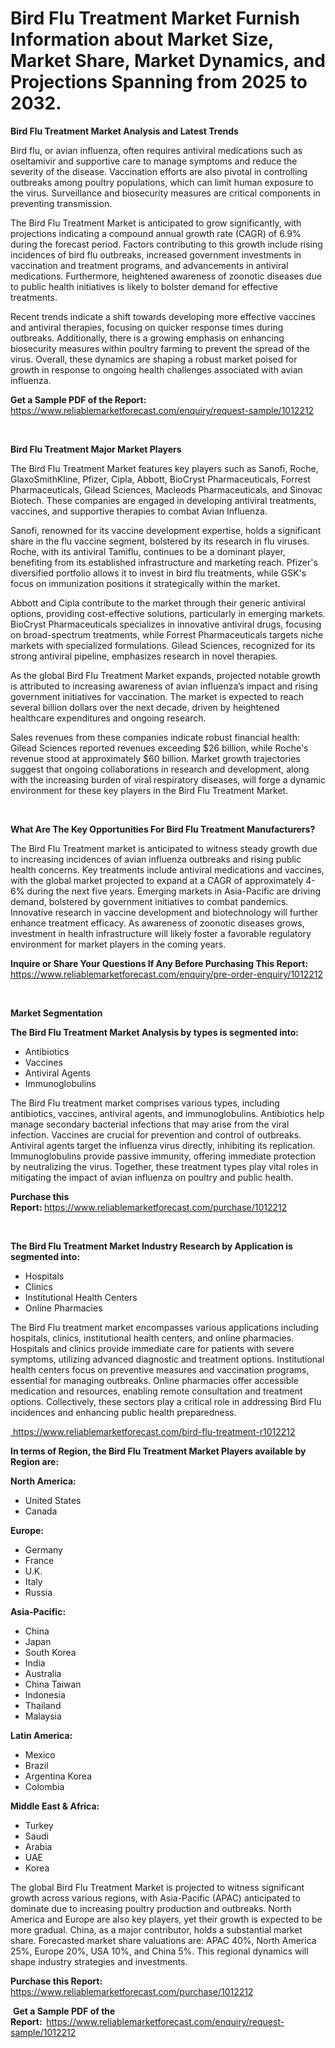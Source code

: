 <p><h1>Bird Flu Treatment Market Furnish Information about Market Size, Market Share, Market Dynamics, and Projections Spanning from 2025 to 2032.</h1></p><p><strong>Bird Flu Treatment Market Analysis and Latest Trends</strong></p>
<p><p>Bird flu, or avian influenza, often requires antiviral medications such as oseltamivir and supportive care to manage symptoms and reduce the severity of the disease. Vaccination efforts are also pivotal in controlling outbreaks among poultry populations, which can limit human exposure to the virus. Surveillance and biosecurity measures are critical components in preventing transmission.</p><p>The Bird Flu Treatment Market is anticipated to grow significantly, with projections indicating a compound annual growth rate (CAGR) of 6.9% during the forecast period. Factors contributing to this growth include rising incidences of bird flu outbreaks, increased government investments in vaccination and treatment programs, and advancements in antiviral medications. Furthermore, heightened awareness of zoonotic diseases due to public health initiatives is likely to bolster demand for effective treatments.</p><p>Recent trends indicate a shift towards developing more effective vaccines and antiviral therapies, focusing on quicker response times during outbreaks. Additionally, there is a growing emphasis on enhancing biosecurity measures within poultry farming to prevent the spread of the virus. Overall, these dynamics are shaping a robust market poised for growth in response to ongoing health challenges associated with avian influenza.</p></p>
<p><strong>Get a Sample PDF of the Report:&nbsp;</strong> <a href="https://www.reliablemarketforecast.com/enquiry/request-sample/1012212?utm_campaign=2293&utm_medium=2&utm_source=Github&utm_content=ia&utm_term=16042025&utm_id=bird-flu-treatment">https://www.reliablemarketforecast.com/enquiry/request-sample/1012212</a></p>
<p>&nbsp;</p>
<p><strong>Bird Flu Treatment Major Market Players</strong></p>
<p><p>The Bird Flu Treatment Market features key players such as Sanofi, Roche, GlaxoSmithKline, Pfizer, Cipla, Abbott, BioCryst Pharmaceuticals, Forrest Pharmaceuticals, Gilead Sciences, Macleods Pharmaceuticals, and Sinovac Biotech. These companies are engaged in developing antiviral treatments, vaccines, and supportive therapies to combat Avian Influenza.</p><p>Sanofi, renowned for its vaccine development expertise, holds a significant share in the flu vaccine segment, bolstered by its research in flu viruses. Roche, with its antiviral Tamiflu, continues to be a dominant player, benefiting from its established infrastructure and marketing reach. Pfizer's diversified portfolio allows it to invest in bird flu treatments, while GSK's focus on immunization positions it strategically within the market.</p><p>Abbott and Cipla contribute to the market through their generic antiviral options, providing cost-effective solutions, particularly in emerging markets. BioCryst Pharmaceuticals specializes in innovative antiviral drugs, focusing on broad-spectrum treatments, while Forrest Pharmaceuticals targets niche markets with specialized formulations. Gilead Sciences, recognized for its strong antiviral pipeline, emphasizes research in novel therapies.</p><p>As the global Bird Flu Treatment Market expands, projected notable growth is attributed to increasing awareness of avian influenza’s impact and rising government initiatives for vaccination. The market is expected to reach several billion dollars over the next decade, driven by heightened healthcare expenditures and ongoing research.</p><p>Sales revenues from these companies indicate robust financial health: Gilead Sciences reported revenues exceeding $26 billion, while Roche's revenue stood at approximately $60 billion. Market growth trajectories suggest that ongoing collaborations in research and development, along with the increasing burden of viral respiratory diseases, will forge a dynamic environment for these key players in the Bird Flu Treatment Market.</p></p>
<p>&nbsp;</p>
<p><strong>What Are The Key Opportunities For Bird Flu Treatment Manufacturers?</strong></p>
<p><p>The Bird Flu Treatment market is anticipated to witness steady growth due to increasing incidences of avian influenza outbreaks and rising public health concerns. Key treatments include antiviral medications and vaccines, with the global market projected to expand at a CAGR of approximately 4-6% during the next five years. Emerging markets in Asia-Pacific are driving demand, bolstered by government initiatives to combat pandemics. Innovative research in vaccine development and biotechnology will further enhance treatment efficacy. As awareness of zoonotic diseases grows, investment in health infrastructure will likely foster a favorable regulatory environment for market players in the coming years.</p></p>
<p><strong>Inquire or Share Your Questions If Any Before Purchasing This Report:</strong> <a href="https://www.reliablemarketforecast.com/enquiry/pre-order-enquiry/1012212?utm_campaign=2293&utm_medium=2&utm_source=Github&utm_content=ia&utm_term=16042025&utm_id=bird-flu-treatment">https://www.reliablemarketforecast.com/enquiry/pre-order-enquiry/1012212</a></p>
<p>&nbsp;</p>
<p><strong>Market Segmentation</strong></p>
<p><strong>The Bird Flu Treatment Market Analysis by types is segmented into:</strong></p>
<p><ul><li>Antibiotics</li><li>Vaccines</li><li>Antiviral Agents</li><li>Immunoglobulins</li></ul></p>
<p><p>The Bird Flu treatment market comprises various types, including antibiotics, vaccines, antiviral agents, and immunoglobulins. Antibiotics help manage secondary bacterial infections that may arise from the viral infection. Vaccines are crucial for prevention and control of outbreaks. Antiviral agents target the influenza virus directly, inhibiting its replication. Immunoglobulins provide passive immunity, offering immediate protection by neutralizing the virus. Together, these treatment types play vital roles in mitigating the impact of avian influenza on poultry and public health.</p></p>
<p><strong>Purchase this Report:&nbsp;</strong><a href="https://www.reliablemarketforecast.com/purchase/1012212?utm_campaign=2293&utm_medium=2&utm_source=Github&utm_content=ia&utm_term=16042025&utm_id=bird-flu-treatment">https://www.reliablemarketforecast.com/purchase/1012212</a></p>
<p>&nbsp;</p>
<p><strong>The Bird Flu Treatment Market Industry Research by Application is segmented into:</strong></p>
<p><ul><li>Hospitals</li><li>Clinics</li><li>Institutional Health Centers</li><li>Online Pharmacies</li></ul></p>
<p><p>The Bird Flu treatment market encompasses various applications including hospitals, clinics, institutional health centers, and online pharmacies. Hospitals and clinics provide immediate care for patients with severe symptoms, utilizing advanced diagnostic and treatment options. Institutional health centers focus on preventive measures and vaccination programs, essential for managing outbreaks. Online pharmacies offer accessible medication and resources, enabling remote consultation and treatment options. Collectively, these sectors play a critical role in addressing Bird Flu incidences and enhancing public health preparedness.</p></p>
<p><a href="https://www.reliablemarketforecast.com/bird-flu-treatment-r1012212?utm_campaign=2293&utm_medium=2&utm_source=Github&utm_content=ia&utm_term=16042025&utm_id=bird-flu-treatment">&nbsp;https://www.reliablemarketforecast.com/bird-flu-treatment-r1012212</a></p>
<p><strong>In terms of Region, the Bird Flu Treatment Market Players available by Region are:</strong></p>
<p>
    <p> <strong> North America: </strong>
        <ul>
            <li>United States</li>
            <li>Canada</li>
        </ul>
        </p> 
    <p> <strong> Europe: </strong>
        <ul>
            <li>Germany</li>
            <li>France</li>
            <li>U.K.</li>
            <li>Italy</li>
            <li>Russia</li>
        </ul>
        </p> 
    <p> <strong> Asia-Pacific: </strong>
        <ul>
            <li>China</li>
            <li>Japan</li>
            <li>South Korea</li>
            <li>India</li>
            <li>Australia</li>
            <li>China Taiwan</li>
            <li>Indonesia</li>
            <li>Thailand</li>
            <li>Malaysia</li>
        </ul>
        </p> 
    <p> <strong> Latin America: </strong>
        <ul>
            <li>Mexico</li>
            <li>Brazil</li>
            <li>Argentina Korea</li>
            <li>Colombia</li>
        </ul>
        </p> 
    <p> <strong> Middle East & Africa: </strong>
        <ul>
            <li>Turkey</li>
            <li>Saudi</li>
            <li>Arabia</li>
            <li>UAE</li>
            <li>Korea</li>
        </ul>
    </p>
    </p>
<p><p>The global Bird Flu Treatment Market is projected to witness significant growth across various regions, with Asia-Pacific (APAC) anticipated to dominate due to increasing poultry production and outbreaks. North America and Europe are also key players, yet their growth is expected to be more gradual. China, as a major contributor, holds a substantial market share. Forecasted market share valuations are: APAC 40%, North America 25%, Europe 20%, USA 10%, and China 5%. This regional dynamics will shape industry strategies and investments.</p></p>
<p><strong>Purchase this Report: </strong><a href="https://www.reliablemarketforecast.com/purchase/1012212?utm_campaign=2293&utm_medium=2&utm_source=Github&utm_content=ia&utm_term=16042025&utm_id=bird-flu-treatment">https://www.reliablemarketforecast.com/purchase/1012212</a></p>
<p>&nbsp;<strong>Get a Sample PDF of the Report:&nbsp;&nbsp;</strong><a href="https://www.reliablemarketforecast.com/enquiry/request-sample/1012212?utm_campaign=2293&utm_medium=2&utm_source=Github&utm_content=ia&utm_term=16042025&utm_id=bird-flu-treatment">https://www.reliablemarketforecast.com/enquiry/request-sample/1012212</a></p>
<p><strong></strong></p>
<p><p></p><p></p><p></p></p>